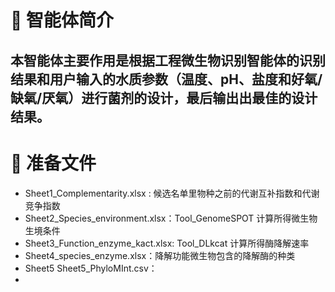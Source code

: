 # 📖 智能体简介
  本智能体主要作用是根据工程微生物识别智能体的识别结果和用户输入的水质参数（温度、pH、盐度和好氧/缺氧/厌氧）进行菌剂的设计，最后输出出最佳的设计结果。
-
# 📃 准备文件
  - Sheet1_Complementarity.xlsx : 候选名单里物种之前的代谢互补指数和代谢竞争指数
  - Sheet2_Species_environment.xlsx：Tool_GenomeSPOT 计算所得微生物生境条件
  - Sheet3_Function_enzyme_kact.xlsx: Tool_DLkcat 计算所得酶降解速率
  - Sheet4_species_enzyme.xlsx：降解功能微生物包含的降解酶的种类
  - Sheet5 Sheet5_PhyloMInt.csv：
-


